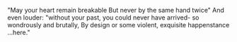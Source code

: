 "May your heart remain breakable
But never by the same hand twice"
And even louder:
"without your past,
you could never have arrived-
so wondrously and brutally,
By design or some violent, exquisite happenstance
...here."